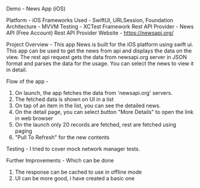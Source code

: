 Demo - News App (iOS)

Platform - iOS 
Frameworks Used - SwiftUI, URLSession, Foundation
Architecture - MVVM
Testing - XCTest Framework 
Rest API Provider - News API (Free Account)
Rest API Provider Website - https://newsapi.org/



Project Overview - 
This app News is built for the iOS platform using swift ui. This app can be used to get the news from api and displays the data on the view. 
The rest api request gets the data from newsapi.org server in JSON format and parses the data for the usage. You can select the news to view it in detail.


Flow of the app -
1. On launch, the app fetches the data from 'newsapi.org' servers.
2. The fetched data is shown on UI in a list
3. On tap of an item in the list, you can see the detailed news. 
4. On the detail page, you can select button "More Details" to open the link in web browser
5. On the launch only 20 records are fetched, rest are fetched using paging
6. "Pull To Refresh" for the new contents 

Testing - I tried to cover mock network manager tests.

Further Improvements - Which can be done
1. The response can be cached to use in offline mode
2. UI can be more good, i have created a basic one






